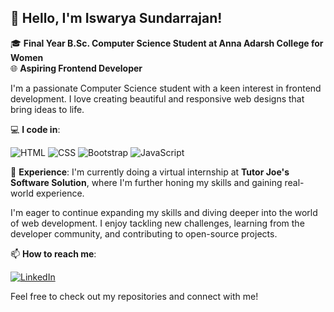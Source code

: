 ## 👋 Hello, I'm Iswarya Sundarrajan!

🎓 **Final Year B.Sc. Computer Science Student at Anna Adarsh College for Women**  
🌐 **Aspiring Frontend Developer**  

I'm a passionate Computer Science student with a keen interest in frontend development. I love creating beautiful and responsive web designs that bring ideas to life.

💻 **I code in**:

![HTML](https://img.shields.io/badge/HTML-E34F26?style=for-the-badge&logo=html5&logoColor=white)
![CSS](https://img.shields.io/badge/CSS-1572B6?style=for-the-badge&logo=css3&logoColor=white)
![Bootstrap](https://img.shields.io/badge/Bootstrap-563D7C?style=for-the-badge&logo=bootstrap&logoColor=white)
![JavaScript](https://img.shields.io/badge/JavaScript-F7DF1E?style=for-the-badge&logo=javascript&logoColor=black)

🚀 **Experience**: I'm currently doing a virtual internship at **Tutor Joe's Software Solution**, where I'm further honing my skills and gaining real-world experience.

I'm eager to continue expanding my skills and diving deeper into the world of web development. I enjoy tackling new challenges, learning from the developer community, and contributing to open-source projects.

📫 **How to reach me**:

[![LinkedIn](https://img.shields.io/badge/LinkedIn-Iswarya%20Sundarrajan-blue?style=flat-square&logo=linkedin)](https://www.linkedin.com/in/iswarya26/)

Feel free to check out my repositories and connect with me!



<!---
Iswarya-S26/Iswarya-S26 is a ✨ special ✨ repository because its `README.md` (this file) appears on your GitHub profile.
You can click the Preview link to take a look at your changes.

- 👋 Hi, I’m @Iswarya-S26
- 👀 I’m interested in ...
- 🌱 I’m currently learning ...
- 💞️ I’m looking to collaborate on ...
- 📫 How to reach me ...
- 😄 Pronouns: ...
- ⚡ Fun fact: ...
--->
